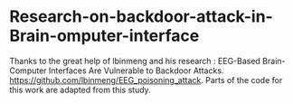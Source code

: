 # Research-on-backdoor-attack-in-Brain-omputer-interface
Thanks to the great help of lbinmeng and his research : EEG-Based Brain-Computer Interfaces Are Vulnerable to Backdoor Attacks.  https://github.com/lbinmeng/EEG_poisoning_attack.
Parts of the code for this work are adapted from this study.
